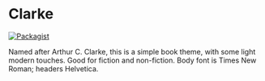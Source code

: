# Clarke

[![Packagist](https://img.shields.io/packagist/v/pressbooks/pressbooks-clarke.svg?style=flat-square)](https://packagist.org/packages/pressbooks/pressbooks-clarke)

Named after Arthur C. Clarke, this is a simple book theme, with some light modern touches. Good for fiction and non-fiction. Body font is Times New Roman; headers Helvetica.
